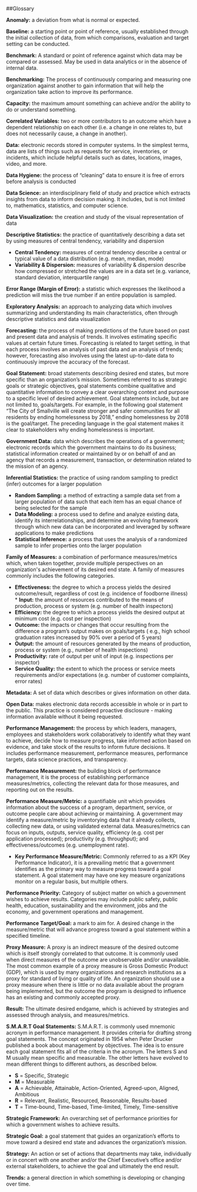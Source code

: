 ##Glossary

**Anomaly:** a deviation from what is normal or expected. 

**Baseline:** a starting point or point of reference, usually established through the initial collection of data, from which comparisons, evaluation and target setting can be conducted. 

**Benchmark:** A standard or point of reference against which data may be compared or assessed. May be used in data analytics or in the absence of internal data. 

**Benchmarking:** The process of continuously comparing and measuring one organization against another to gain information that will help the organization take action to improve its performance. 

**Capacity:** the maximum amount something can achieve and/or the ability to do or understand something. 

**Correlated Variables:** two or more contributors to an outcome which have a dependent relationship on each other (i.e. a change in one relates to, but does not necessarily cause, a change in another). 

**Data:** electronic records stored in computer systems. In the simplest terms, data are lists of things such as requests for service, inventories, or incidents, which include helpful details such as dates, locations, images, video, and more.

**Data Hygiene:** the process of “cleaning” data to ensure it is free of errors before analysis is conducted

**Data Science:** an interdisciplinary field of study and practice which extracts insights from data to inform decision making. It includes, but is not limited to, mathematics, statistics, and computer science. 

**Data Visualization:** the creation and study of the visual representation of data

**Descriptive Statistics:** the practice of quantitatively describing a data set by using measures of central tendency, variability and dispersion
  * **Central Tendency:** measures of central tendency describe a central or typical value of a data distribution (e.g. mean, median, mode)
  * **Variability & Dispersion:** measures of variability & dispersion describe how compressed or stretched the values are in a data set (e.g. variance, standard deviation, interquartile range) 


**Error Range (Margin of Error):** a statistic which expresses the likelihood a prediction will miss the true number if an entire population is sampled. 

**Exploratory Analysis:** an approach to analyzing data which involves summarizing and understanding its main characteristics, often through descriptive statistics and data visualization

**Forecasting:** the process of making predictions of the future based on past and present data and analysis of trends. It involves estimating specific values at certain future times. Forecasting is related to target setting, in that each process involves an analysis of past data and an analysis of trends; however, forecasting also involves using the latest up-to-date data to continuously improve the accuracy of the forecast. 

**Goal Statement:** broad statements describing desired end states, but more specific than an organization’s mission. Sometimes referred to as strategic goals or strategic objectives, goal statements combine qualitative and quantitative information to convey a clear overarching context and purpose to a specific level of desired achievement. Goal statements include, but are not limited to, goals/targets. For example, in the following goal statement “The City of Smallville will create stronger and safer communities for all residents by ending homelessness by 2018,” ending homelessness by 2018 is the goal/target. The preceding language in the goal statement makes it clear to stakeholders why ending homelessness is important. 

**Government Data:** data which describes the operations of a government; electronic records which the government maintains to do its business; statistical information created or maintained by or on behalf of and an agency that records a measurement, transaction, or determination related to the mission of an agency.

**Inferential Statistics:** the practice of using random sampling to predict (infer) outcomes for a larger population
  * **Random Sampling:** a method of extracting a sample data set from a larger population of data such that each item has an equal chance of being selected for the sample
  * **Data Modeling:** a process used to define and analyze existing data, identify its interrelationships, and determine an evolving framework through which new data can be incorporated and leveraged by software applications to make predictions
  * **Statistical Inference:** a process that uses the analysis of a randomized sample to infer properties onto the larger population 


**Family of Measures:** a combination of performance measures/metrics which, when taken together, provide multiple perspectives on an organization's achievement of its desired end state. A family of measures commonly includes the following categories.  
  * **Effectiveness:** the degree to which a process yields the desired outcome/result, regardless of cost (e.g. incidence of foodborne illness) * **Input:** the amount of resources contributed to the means of production, process or system (e.g. number of health inspectors)
  * **Efficiency:** the degree to which a process yields the desired output at minimum cost (e.g. cost per inspection) 
  * **Outcome:** the impacts or changes that occur resulting from the difference a program’s output makes on goals/targets ( e.g., high school graduation rates increased by 90% over a period of 5 years)
  * **Output:** the amount of resources generated by the means of production, process or system (e.g., number of health inspections)
  * **Productivity:** rate of output per unit of input (e.g. inspections per inspector)  
  * **Service Quality:** the extent to which the process or service meets requirements and/or expectations (e.g. number of customer complaints, error rates)


**Metadata:** A set of data which describes or gives information on other data.

**Open Data:** makes electronic data records accessible in whole or in part to the public. This practice is considered proactive disclosure - making information available without it being requested. 

**Performance Management:** the process by which leaders, managers, employees and stakeholders work collaboratively to identify what they want to achieve, decide how to measure progress, take informed action based on evidence, and take stock of the results to inform future decisions. It includes performance measurement, performance measures, performance targets, data science practices, and transparency. 

**Performance Measurement:** the building block of performance management, it is the process of establishing performance measures/metrics, collecting the relevant data for those measures, and reporting out on the results. 

**Performance Measure/Metric:** a quantifiable unit which provides information about the success of a program, department, service, or outcome people care about achieving or maintaining. A government may identify a measure/metric by inventorying data that it already collects, collecting new data, or using validated external data. Measures/metrics can focus on inputs, outputs, service quality, efficiency (e.g. cost per application processed); productivity (e.g. throughput); and effectiveness/outcomes (e.g. unemployment rate). 
  * **Key Performance Measure/Metric:** Commonly referred to as a KPI (Key Performance Indicator), it is a prevailing metric that a government identifies as the primary way to measure progress toward a goal statement. A goal statement may have one key measure organizations monitor on a regular basis, but multiple others. 


**Performance Priority:** Category of subject matter on which a government wishes to achieve results. Categories may include public safety, public health, education, sustainability and the environment, jobs and the economy, and government operations and management.

**Performance Target/Goal:** a mark to aim for. A desired change in the measure/metric that will advance progress toward a goal statement within a specified timeline. 

**Proxy Measure:** A proxy is an indirect measure of the desired outcome which is itself strongly correlated to that outcome. It is commonly used when direct measures of the outcome are unobservable and/or unavailable. The most common example of a proxy measure is Gross Domestic Product (GDP), which is used by many organizations and research institutions as a proxy for standard of living or quality of life. An organization should use a proxy measure when there is little or no data available about the program being implemented, but the outcome the program is designed to influence has an existing and commonly accepted proxy. 

**Result:** The ultimate desired endgame, which is achieved by strategies and assessed through analysis, and measures/metrics.

**S.M.A.R.T Goal Statements:**  S.M.A.R.T. is commonly used mnemonic acronym in performance management. It provides criteria for drafting strong goal statements. The concept originated in 1954 when Peter Drucker published a book about management by objectives. The idea is to ensure each goal statement fits all of the criteria in the acronym. The letters S and M usually mean specific and measurable. The other letters have evolved to mean different things to different authors, as described below. 
  * **S** = Specific, Strategic
  * **M** = Measurable
  * **A** = Achievable, Attainable, Action-Oriented, Agreed-upon, Aligned, Ambitious
  * **R** = Relevant, Realistic, Resourced, Reasonable, Results-based
  * **T** = Time-bound, Time-based, Time-limited, Timely, Time-sensitive


**Strategic Framework:** An overarching set of performance priorities for which a government wishes to achieve results.

**Strategic Goal:** a goal statement that guides an organization’s efforts to move toward a desired end state and advances the organization’s mission.

**Strategy:** An action or set of actions that departments may take, individually or in concert with one another and/or the Chief Executive’s office and/or external stakeholders, to achieve the goal and ultimately the end result.

**Trends:** a general direction in which something is developing or changing over time.
